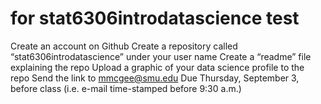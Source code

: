for stat6306introdatascience test
===
Create an account on Github
Create a repository called “stat6306introdatascience” under your user name
Create a “readme” file explaining the repo
Upload a graphic of your data science profile to the repo
Send the link to mmcgee@smu.edu
Due Thursday, September 3, before class (i.e. e-mail time-stamped before 9:30 a.m.) 
